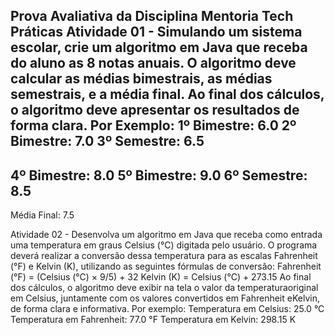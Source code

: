 Prova Avaliativa da Disciplina Mentoria Tech
Práticas
Atividade 01 - Simulando um sistema escolar, crie um algoritmo em Java que receba do aluno as 8 notas anuais. O algoritmo deve calcular as médias bimestrais, as médias semestrais, e a média final. Ao final dos cálculos, o algoritmo deve apresentar os resultados de forma clara.
Por Exemplo:
1º Bimestre: 6.0
2º Bimestre: 7.0
3º Semestre: 6.5
----------------------
4º Bimestre: 8.0
5º Bimestre: 9.0
6º Semestre: 8.5
-----------------------
Média Final: 7.5

Atividade 02 - Desenvolva um algoritmo em Java que receba como entrada uma temperatura em graus Celsius (°C) digitada pelo usuário. O programa deverá realizar a conversão dessa temperatura para as escalas Fahrenheit (°F) e Kelvin (K), utilizando as seguintes fórmulas de conversão:
Fahrenheit (°F) = (Celsius (°C) × 9/5) + 32
Kelvin (K) = Celsius (°C) + 273.15
Ao final dos cálculos, o algoritmo deve exibir na tela o valor da temperaturaoriginal em Celsius, juntamente com os valores convertidos em Fahrenheit eKelvin, de forma clara e informativa.
Por exemplo:
Temperatura em Celsius: 25.0 °C
Temperatura em Fahrenheit: 77.0 °F
Temperatura em Kelvin: 298.15 K
